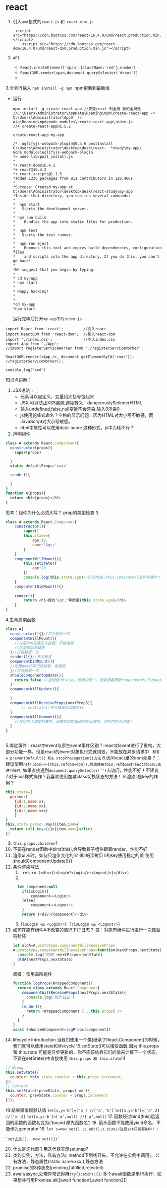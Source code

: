 # react

1. 引入`umd`格式的`react.js` 和` react-dom.js`

   ```
    <script src="https://cdn.bootcss.com/react/16.4.0/umd/react.production.min.js"></script>
       <script src="https://cdn.bootcss.com/react-dom/16.4.0/umd/react-dom.production.min.js"></script>
   ```

   

2. `API`

   - `React.createElement('span',{slassName:'red'},number)`
   - `ReactDOM.render(span,document.querySelector('#root')) `
   - 

3.命令行输入 `npm install -g npm `npm更新到最新版

- 运行

  ```
  npm install -g create-react-app //安装react 到全局 我的全局是
  //C:\Users\Administrator\AppData\Roaming\npm\create-react-app -> C:\Users\Administrator\AppD  //       ata\Roaming\npm\node_modules\create-react-app\index.js
  //+ create-react-app@1.5.2
  
  create-react-app my-app
  
  /*  uglifyjs-webpack-plugin@0.4.6 postinstall C:\Users\Administrator\desktop\desk\react-  *study\my-app\        node_modules\uglifyjs-webpack-plugin
  *> node lib/post_install.js
  *
  *+ react-dom@16.4.2
  *+ react@16.4.2
  *+ react-scripts@1.1.5
  *added 1336 packages from 811 contributors in 120.466s
  *
  *Success! Created my-app at C:\Users\Administrator\desktop\desk\react-study\my-app
  *Inside that directory, you can run several commands:
  *
  *  npm start
  *   Starts the development server.
  *
  * npm run build
  *    Bundles the app into static files for production.
  *
  *  npm test
  *   Starts the test runner.
  *
  *  npm run eject
  *    Removes this tool and copies build dependencies, configuration files
  *    and scripts into the app directory. If you do this, you can’t go back!
  *
  *We suggest that you begin by typing:
  *
  * cd my-app
  * npm start
  *
  * Happy hacking!
  *
  *
  *cd my-app
  *npm start
  ```

  运行完毕后打开`my-app下的index.js`



```
import React from 'react';         //引入react
import ReactDOM from 'react-dom';  //引入react-dom
import './index.css';              //引入index.css
import App from './App';
//import registerServiceWorker from './registerServiceWorker';

ReactDOM.render(<App />, document.getElementById('root'));
//registerServiceWorker();

console.log('xxd')
```

知识点讲解：

1. JSX语法：
   - 元素可以自定义，变量用大括号包起来
   - JSX 可以防止XSS漏洞,避免转义：dangerouslySetlnnerHTML
   - 输入undefined,false,null变量不会渲染,输入0渲染0
   - js使用驼峰式命名？空格的显示问题：因为HTML对大小写不敏感，而JavaScript对大小写敏感。
   - html中属性可以使用data-name 这种形式，js中为啥不行？
2. 声明组件
  ```js
  class A extends React.Compontent{
    constructor(props){
      super(props)

    }
    static defaultProps='xxxx'
  
    render(){

    }
  }
  function A(props){
    return <h1>{props}</h1>
  }
  ```
  思考：组件为什么必须大写？
  prop的类型检查
3.
```js
class A extends React.Component{
    constructor(){
        super()
        this.state={
            age:18,
            name:"&gt;"
        }
    }
    componentWillMount(){
        this.setState({
            age:20
        })
        console.log(this.state.age)//打印为18.this.setState()是异步操作！
    }
    compontentDidMount(){}
    
    render(){
        return <h1>我的"&gt;"年龄是{this.state.age}</h1>
    }
}
```
4.生命周期函数
```js
class A{
  constructor(){}//只会触发一次
  componentWillMount(){
    //这里dom元素还未挂载，不能使用
    //这里可以发请求
  }//只会触发一次
  render(){}//多次触发
  componentDidMount(){
  //这里dom元素已经挂载，能使用
  }//只会触发一次
  shouldComponentUpdate(){
    return false //返回值为false，进程中断！，则紧接着更新componentWillUpdate()不会被执行
  }
  componentWillUpdate(){
   
  }
  componentWillReceiveProps(nextPropS){
       // setState()不会触发此函数执行
  }
  componentWillUnmount(){
    //在组件上绑定的事件，设置的定时器必须在此移除，否则内存会泄露！
  }
}
  
```
5.绑定事件：react中event与原生event事件区别？:react对event进行了重构，大部分功能一样，但是react的event对象执行完就销毁，不能放在异步请求中
` 都有e.preventDefault() 和e.stopPropagation()方法`
6.访问react里的dom元素？：
建议使用`ref((dom)=>{this.refdom=dom}),然后使用this.refdom对react的dom元素进行操作`,
如果直接通到`document.querySelector('')`去访问，性能不好！不建议
7.对于css样式操作？我喜欢使用加减class切换状态的方法！
8.渲染li是key的作用？
```jsx
this.state={
  person:[
    {id:1,name:x},
    {id:2,name:xx},
    {id:3,name:xxx}
    ]
}
this.state.person.map((item,i)=>{
  return (<li key={i}>{item.name}</li>)
})
```
9. `this.props.children`?
10. 不要在render函数中bind(this),会导致其子组件跟着render，性能不好
11. 渲染ul>li时，如何只渲染变化的li?
    做li的深拷贝
    li的key使用稳定的值
    使用shouldComponentUpdate(){}
12. 条件渲染写法
    1. ` return (<div>{isLogin?<Login/>:<Logout/>}</div>)`
    2.
    ```js
      let component=null
        if(isLogin){
            component=<Login/>
        }else{
            component=<Logout/>
        }
        return (<div>{component}</div>
    ```
    3.  `{isLogin && <Login/>} {!isLogin && <Logout/>}`
13. 如何在原有组件A不改变的情况下打日志？
    答：对原有组件进行进行一次原型链封装
    ```js
    let oldA=A.prototype.componentWillReceiveProps
    A.prototype.componentWillReceiveProps=function(nextProps,nextState){
      console.log('打印'+nextProps+nextState)
      oldA(nextProps,nextState)
    }
    ```
    或者：使用高阶组件
    ```js
    function logProps(WrappedComponent){
      return class extends React.Component{
        componentWillReceivePeops(nextProps,nextState){
          console.log('打印日志')
        }
        render(){
          return <WrappedComponent {...this.props} />
        }
      }
    }
    const EnhancedComponent=logProps(component1)
    ```
14. lifecycle introduction
    当我们使用一个类(继承了React.Component)的时候，我们就可以使用state和lifecycle
15.setState()可以接受函数;因为 this.props 和 this.state 可能是异步更新的，你不应该依靠它们的值来计算下一个状态。
    不要在setState()中直接使用 `this.props 和 this.state`!!!
  ```js
  // Wrong
  this.setState({
    counter: this.state.counter + this.props.increment,
  });
  // Correct
  this.setState((prevState, props) => ({
    counter: prevState.counter + props.increment
  }));
  ```
16:结果赋值赋默认值
`let[x,y='b']=['a'] //['a','b']`
`let[x,y='b']=['a',2] //['a',2]`
`let[x,y='b']=['a',null] //['a',null]`
17. 函数经过bind(this)后返回的函数的函数名变为('bound 原先函数名')
18. 箭头函数不能使用yield命名，不能作为generator
19. `let s=new set() ;s.add();s.size//注意set只能有NAN！！`
    
    `set去重([...new set()])`
20. 什么是迭代器？用迭代器实现set,map?
21. 类的实例，方法，私有方法(_method下划线开头，不允许在实例中调用)，公有方法，静态属性(static name:xxx;),静态方法
22. promise的3种状态(pending,fulfilled,rejected)
23. await/async,处理异常记得用`try{}catch(){}`;
    多个await函数是串行执行，如果想并行用Promise.all([await function1,await function2])